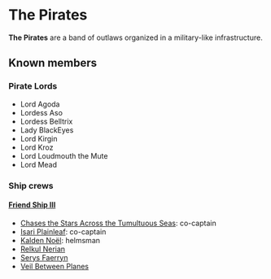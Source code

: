 # The Pirates

**The Pirates** are a band of outlaws organized in a military-like infrastructure.

## Known members

### Pirate Lords

- Lord Agoda
- Lordess Aso
- Lordess Belltrix
- Lady BlackEyes
- Lord Kirgin
- Lord Kroz
- Lord Loudmouth the Mute
- Lord Mead

### Ship crews

#### [Friend Ship III](fleet/friend-ship.md)

- [Chases the Stars Across the Tumultuous Seas](members/chases-the-stars-across-the-tumultuous-seas.md): co-captain
- [Isari Plainleaf](members/isari-plainleaf.md): co-captain
- [Kalden Noël](members/kalden-noel.md): helmsman
- [Relkul Nerian](members/relkul-nerian.md)
- [Serys Faerryn](members/serys-faerryn.md)
- [Veil Between Planes](members/veil-between-planes.md)

